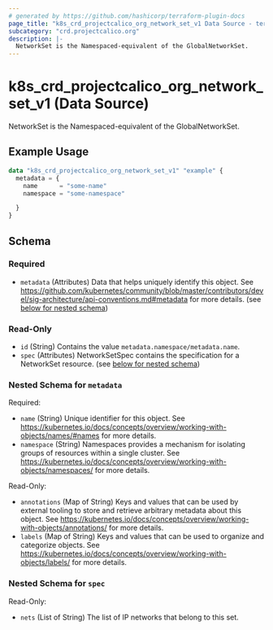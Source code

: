 ```yaml
---
# generated by https://github.com/hashicorp/terraform-plugin-docs
page_title: "k8s_crd_projectcalico_org_network_set_v1 Data Source - terraform-provider-k8s"
subcategory: "crd.projectcalico.org"
description: |-
  NetworkSet is the Namespaced-equivalent of the GlobalNetworkSet.
---
```


# k8s_crd_projectcalico_org_network_set_v1 (Data Source)

NetworkSet is the Namespaced-equivalent of the GlobalNetworkSet.

## Example Usage

```terraform
data "k8s_crd_projectcalico_org_network_set_v1" "example" {
  metadata = {
    name      = "some-name"
    namespace = "some-namespace"

  }
}
```

<!-- schema generated by tfplugindocs -->
## Schema

### Required

- `metadata` (Attributes) Data that helps uniquely identify this object. See https://github.com/kubernetes/community/blob/master/contributors/devel/sig-architecture/api-conventions.md#metadata for more details. (see [below for nested schema](#nestedatt--metadata))

### Read-Only

- `id` (String) Contains the value `metadata.namespace/metadata.name`.
- `spec` (Attributes) NetworkSetSpec contains the specification for a NetworkSet resource. (see [below for nested schema](#nestedatt--spec))

<a id="nestedatt--metadata"></a>
### Nested Schema for `metadata`

Required:

- `name` (String) Unique identifier for this object. See https://kubernetes.io/docs/concepts/overview/working-with-objects/names/#names for more details.
- `namespace` (String) Namespaces provides a mechanism for isolating groups of resources within a single cluster. See https://kubernetes.io/docs/concepts/overview/working-with-objects/namespaces/ for more details.

Read-Only:

- `annotations` (Map of String) Keys and values that can be used by external tooling to store and retrieve arbitrary metadata about this object. See https://kubernetes.io/docs/concepts/overview/working-with-objects/annotations/ for more details.
- `labels` (Map of String) Keys and values that can be used to organize and categorize objects. See https://kubernetes.io/docs/concepts/overview/working-with-objects/labels/ for more details.


<a id="nestedatt--spec"></a>
### Nested Schema for `spec`

Read-Only:

- `nets` (List of String) The list of IP networks that belong to this set.

